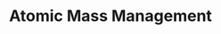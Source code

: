 ---
layout: project
title: "Atomic Mass Management"
description: "This contract focused on enhancing FirstLightFusion's use of nuclear physics simulation framework's capability to access and utilize elemental mass data."
start_date: 2023-12-25
end_date: 2023-12-31
client:
    name: "FirstLightFusion"
    short: "FLF"
recommendation_text:  "I've worked with Baptiste on open source software projects including DAGMC and OpenMC. I also benefited from being able to contract Baptiste for specific additions to OpenMC which has been very useful. During the contracts he has keep me informed of progress delivered, been attentive to the specific request and delivered as expected. It was very convenient hiring Baptiste through GitHub sponsors which allows for flexible hourly rates. This has been great as it allows us to adapt the task while carrying out the work if new aspects of the task are discovered. I much prefer this to a traditional contract where fixed deliverables are established ahead of time with little knowledge of the project."
recommendation_author: "Dr. J. Shimwell"
skills:
    - C++
    - OpenMC
categories:
    - Development
    - Nuclear Engineering
---